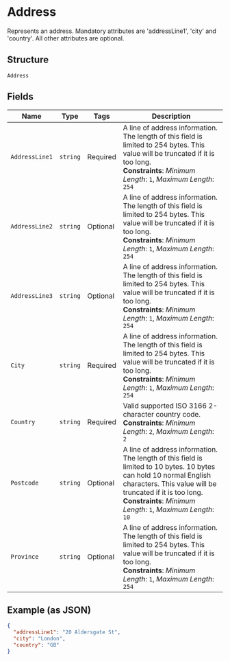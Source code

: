 
# Address

Represents an address. Mandatory attributes are 'addressLine1', 'city' and 'country'. All other attributes are optional.

## Structure

`Address`

## Fields

| Name | Type | Tags | Description |
|  --- | --- | --- | --- |
| `AddressLine1` | `string` | Required | A line of address information. The length of this field is limited to 254 bytes. This value will be truncated if it is too long.<br>**Constraints**: *Minimum Length*: `1`, *Maximum Length*: `254` |
| `AddressLine2` | `string` | Optional | A line of address information. The length of this field is limited to 254 bytes. This value will be truncated if it is too long.<br>**Constraints**: *Minimum Length*: `1`, *Maximum Length*: `254` |
| `AddressLine3` | `string` | Optional | A line of address information. The length of this field is limited to 254 bytes. This value will be truncated if it is too long.<br>**Constraints**: *Minimum Length*: `1`, *Maximum Length*: `254` |
| `City` | `string` | Required | A line of address information. The length of this field is limited to 254 bytes. This value will be truncated if it is too long.<br>**Constraints**: *Minimum Length*: `1`, *Maximum Length*: `254` |
| `Country` | `string` | Required | Valid supported ISO 3166 2-character country code.<br>**Constraints**: *Minimum Length*: `2`, *Maximum Length*: `2` |
| `Postcode` | `string` | Optional | A line of address information. The length of this field is limited to 10 bytes. 10 bytes can hold 10 normal English characters. This value will be truncated if it is too long.<br>**Constraints**: *Minimum Length*: `1`, *Maximum Length*: `10` |
| `Province` | `string` | Optional | A line of address information. The length of this field is limited to 254 bytes. This value will be truncated if it is too long.<br>**Constraints**: *Minimum Length*: `1`, *Maximum Length*: `254` |

## Example (as JSON)

```json
{
  "addressLine1": "20 Aldersgate St",
  "city": "London",
  "country": "GB"
}
```

